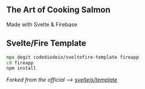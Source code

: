 

## The Art of Cooking Salmon

Made with Svelte & Firebase


## Svelte/Fire Template

```bash
npx degit codediodeio/sveltefire-template fireapp
cd fireapp
npm install
```

*Forked from the official --> [sveltejs/template](https://github.com/sveltejs/component-template)*
